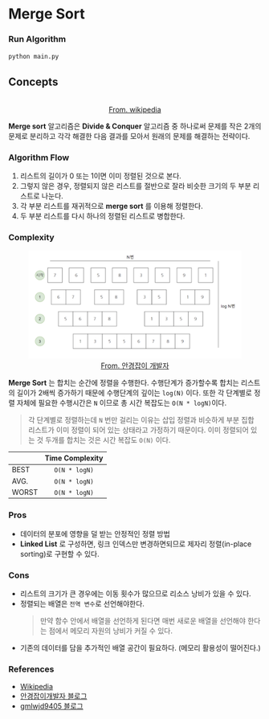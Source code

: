 

# Merge Sort

### Run Algorithm
```bash
python main.py
```
## Concepts


<figure align="center">
<a href="https://en.wikipedia.org/wiki/Merge_sort">
<img src = "https://upload.wikimedia.org/wikipedia/commons/c/cc/Merge-sort-example-300px.gif" alt="">
<figcaption>From. wikipedia</figcaption>
</a>
</figure>


**Merge sort** 알고리즘은 **Divide & Conquer** 알고리즘 중 하나로써 문제를 작은 2개의 문제로 분리하고 각각 해결한 다음 결과를 모아서 원래의 문제를 해결하는 전략이다.


### Algorithm Flow
1. 리스트의 길이가 0 또는 1이면 이미 정렬된 것으로 본다.
2. 그렇지 않은 경우, 정렬되지 않은 리스트를 절반으로 잘라 비슷한 크기의 두 부분 리스트로 나눈다.
3. 각 부분 리스트를 재귀적으로 **merge sort** 를 이용해 정렬한다.
4. 두 부분 리스트를 다시 하나의 정렬된 리스트로 병합한다.

### Complexity
<a href="https://m.blog.naver.com/ndb796/221227934987" align="center">
<figure>
<img src = "./src/complexity.png" alt="">
<figcaption >From. 안경잡이 개발자</figcaption>
</figure>
</a>

**Merge Sort** 는 합치는 순간에 정렬을 수행한다. 수행단계가 증가할수록 합치는 리스트의 길이가 2배씩 증가하기 때문에 수행단계의 깊이는 `log(N)` 이다. 또한 각 단계별로 정렬 자체에 필요한 수행시간은 `N` 이므로 총 시간 복잡도는 `O(N * logN)`이다.
> 각 단계별로 정렬하는데 `N` 번만 걸리는 이유는 삽입 정렬과 비슷하게 부분 집합 리스트가 이미 정렬이 되어 있는 상태라고 가정하기 때문이다. 이미 정렬되어 있는 것 두개를 합치는 것은 시간 복잡도 `O(N)` 이다.

||Time Complexity|
|:---|:---:|
|BEST|`O(N * logN)`|
|AVG.|`O(N * logN)`|
|WORST|`O(N * logN)`|


### Pros 
- 데이터의 분포에 영향을 덜 받는 안정적인 정렬 방법
- **Linked List** 로 구성하면, 링크 인덱스만 변경하면되므로 제자리 정렬(in-place sorting)로 구현할 수 있다.

### Cons
- 리스트의 크기가 큰 경우에는 이동 횟수가 많으므로 리소스 낭비가 있을 수 있다.
- 정렬되는 배열은 `전역 변수`로 선언해야한다. 
    > 만약 함수 안에서 배열을 선언하게 된다면 매번 새로운 배열을 선언해야 한다는 점에서 메모리 자원의 낭비가 커질 수 있다.
- 기존의 데이터를 담을 추가적인 배열 공간이 필요하다. (메모리 활용성이 떨어진다.)

### References
- [Wikipedia](https://en.wikipedia.org/wiki/Merge_sort)
- [안경잡이개발자 블로그](https://m.blog.naver.com/ndb796/221227934987)
- [gmlwjd9405 블로그](https://gmlwjd9405.github.io/2018/05/08/algorithm-merge-sort.html)